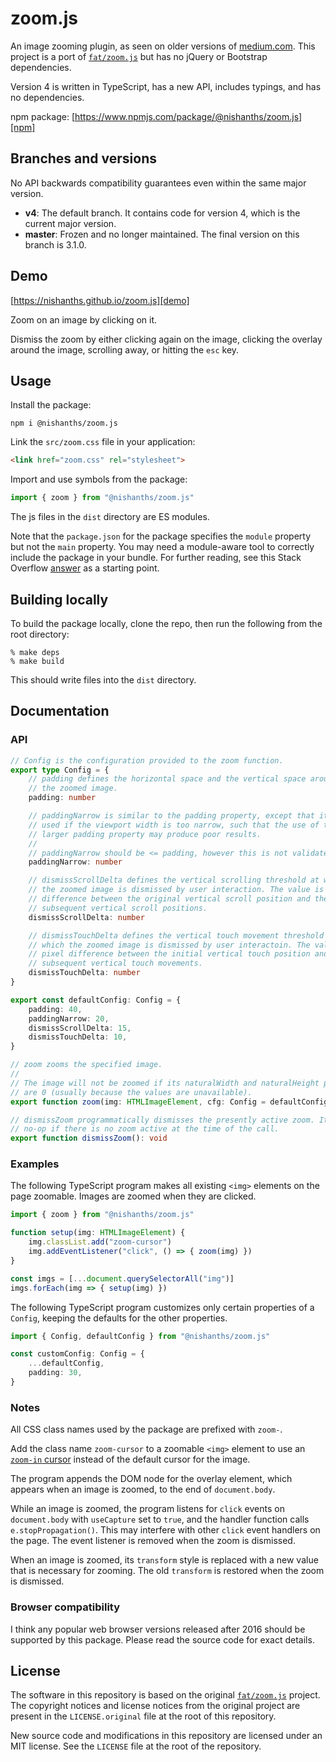 # zoom.js

An image zooming plugin, as seen on older versions of [medium.com][medium]. This
project is a port of [`fat/zoom.js`][fat] but has no jQuery or Bootstrap
dependencies.

Version 4 is written in TypeScript, has a new API, includes typings, and has no
dependencies.

npm package: [https://www.npmjs.com/package/@nishanths/zoom.js][npm]

## Branches and versions

No API backwards compatibility guarantees even within the same major version.

* **v4**: The default branch. It contains code for version 4, which is the
  current major version.
* **master**: Frozen and no longer maintained. The final version on this branch
  is 3.1.0.

## Demo

[https://nishanths.github.io/zoom.js][demo]

Zoom on an image by clicking on it.

Dismiss the zoom by either clicking again on the image, clicking the overlay
around the image, scrolling away, or hitting the `esc` key.

## Usage

Install the package:

```
npm i @nishanths/zoom.js
```

Link the `src/zoom.css` file in your application:

```html
<link href="zoom.css" rel="stylesheet">
```

Import and use symbols from the package:

```ts
import { zoom } from "@nishanths/zoom.js"
```

The js files in the `dist` directory are ES modules.

Note that the `package.json` for the package specifies the `module` property but
not the `main` property. You may need a module-aware tool to correctly include
the package in your bundle. For further reading, see this Stack Overflow
[answer](https://stackoverflow.com/a/47537198/3309046) as a starting point.

## Building locally

To build the package locally, clone the repo, then run the following from the
root directory:

```
% make deps
% make build
```

This should write files into the `dist` directory.

## Documentation

### API

```ts
// Config is the configuration provided to the zoom function.
export type Config = {
	// padding defines the horizontal space and the vertical space around
	// the zoomed image.
	padding: number

	// paddingNarrow is similar to the padding property, except that it is
	// used if the viewport width is too narrow, such that the use of the
	// larger padding property may produce poor results.
	//
	// paddingNarrow should be <= padding, however this is not validated.
	paddingNarrow: number

	// dismissScrollDelta defines the vertical scrolling threshold at which
	// the zoomed image is dismissed by user interaction. The value is the pixel
	// difference between the original vertical scroll position and the
	// subsequent vertical scroll positions.
	dismissScrollDelta: number

	// dismissTouchDelta defines the vertical touch movement threshold at
	// which the zoomed image is dismissed by user interactoin. The value is the
	// pixel difference between the initial vertical touch position and
	// subsequent vertical touch movements.
	dismissTouchDelta: number
}

export const defaultConfig: Config = {
	padding: 40,
	paddingNarrow: 20,
	dismissScrollDelta: 15,
	dismissTouchDelta: 10,
}

// zoom zooms the specified image.
//
// The image will not be zoomed if its naturalWidth and naturalHeight properties
// are 0 (usually because the values are unavailable).
export function zoom(img: HTMLImageElement, cfg: Config = defaultConfig): void

// dismissZoom programmatically dismisses the presently active zoom. It is a
// no-op if there is no zoom active at the time of the call.
export function dismissZoom(): void
```

### Examples

The following TypeScript program makes all existing `<img>` elements on the page
zoomable. Images are zoomed when they are clicked.

```ts
import { zoom } from "@nishanths/zoom.js"

function setup(img: HTMLImageElement) {
	img.classList.add("zoom-cursor")
	img.addEventListener("click", () => { zoom(img) })
}

const imgs = [...document.querySelectorAll("img")]
imgs.forEach(img => { setup(img) })
```

The following TypeScript program customizes only certain properties of a
`Config`, keeping the defaults for the other properties.

```ts
import { Config, defaultConfig } from "@nishanths/zoom.js"

const customConfig: Config = {
	...defaultConfig,
	padding: 30,
}
```

### Notes

All CSS class names used by the package are prefixed with `zoom-`.

Add the class name `zoom-cursor` to a zoomable `<img>` element to use an
[`zoom-in` cursor][zoom-in-cursor] instead of the default cursor for the
image.

The program appends the DOM node for the overlay element, which appears when an
image is zoomed, to the end of `document.body`.

While an image is zoomed, the program listens for `click` events on
`document.body` with `useCapture` set to `true`, and the handler function calls
`e.stopPropagation()`. This may interfere with other `click` event handlers on
the page. The event listener is removed when the zoom is dismissed.

When an image is zoomed, its `transform` style is replaced with a new value that
is necessary for zooming. The old `transform` is restored when the zoom is
dismissed.

### Browser compatibility

I think any popular web browser versions released after 2016 should be supported
by this package. Please read the source code for exact details.

## License

The software in this repository is based on the original [`fat/zoom.js`][fat]
project. The copyright notices and license notices from the original project are
present in the `LICENSE.original` file at the root of this repository.

New source code and modifications in this repository are licensed under an MIT
license. See the `LICENSE` file at the root of the repository.

[fat]: https://github.com/fat/zoom.js
[medium]: https://medium.com
[demo]: https://nishanths.github.io/zoom.js
[zoom-in-cursor]: https://developer.mozilla.org/en-US/docs/Web/CSS/cursor
[npm]: https://www.npmjs.com/package/@nishanths/zoom.js
